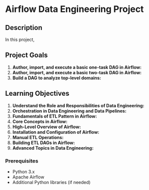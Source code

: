 # Airflow Data Engineering Project
## Description
In this project,

## Project Goals

1. **Author, import, and execute a basic one-task DAG in Airflow:** 
2. **Author, import, and execute a basic two-task DAG in Airflow:**
3. **Build a DAG to analyze top-level domains:**

## Learning Objectives

1. **Understand the Role and Responsibilities of Data Engineering:**
2. **Orchestration in Data Engineering and Data Pipelines:**  
3. **Fundamentals of ETL Pattern in Airflow:** 
4. **Core Concepts in Airflow:**
5. **High-Level Overview of Airflow:**
6. **Installation and Configuration of Airflow:**
7. **Manual ETL Operations:**   
8. **Building ETL DAGs in Airflow:** 
9. **Advanced Topics in Data Engineering:**

### Prerequisites

- Python 3.x
- Apache Airflow
- Additional Python libraries (if needed)
